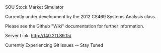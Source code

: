 SOU Stock Market Simulator

Currently under development by the 2012 CS469 Systems Analysis class.

Please see the Github "Wiki" documentation for further information.

Server Link: http://140.211.89.15/

Currently Experiencing Git Issues -- Stay Tuned